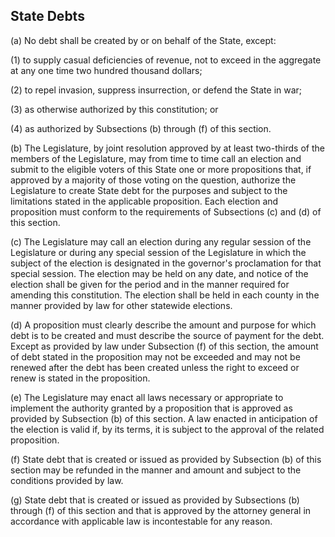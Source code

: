 ## State Debts

(a) No debt shall be created by or on behalf of the State, except:

(1)  to supply casual deficiencies of revenue, not to exceed in the aggregate at any one time two hundred thousand dollars;

(2)  to repel invasion, suppress insurrection, or defend the State in war;

(3)  as otherwise authorized by this constitution; or

(4)  as authorized by Subsections (b) through (f) of this section.

(b)  The Legislature, by joint resolution approved by at least two-thirds of the members of the Legislature, may from time to time call an election and submit to the eligible voters of this State one or more propositions that, if approved by a majority of those voting on the question, authorize the Legislature to create State debt for the purposes and subject to the limitations stated in the applicable proposition.  Each election and proposition must conform to the requirements of Subsections (c) and (d) of this section.

(c)  The Legislature may call an election during any regular session of the Legislature or during any special session of the Legislature in which the subject of the election is designated in the governor's proclamation for that special session.  The election may be held on any date, and notice of the election shall be given for the period and in the manner required for amending this constitution.  The election shall be held in each county in the manner provided by law for other statewide elections.

(d)  A proposition must clearly describe the amount and purpose for which debt is to be created and must describe the source of payment for the debt.  Except as provided by law under Subsection (f) of this section, the amount of debt stated in the proposition may not be exceeded and may not be renewed after the debt has been created unless the right to exceed or renew is stated in the proposition.

(e)  The Legislature may enact all laws necessary or appropriate to implement the authority granted by a proposition that is approved as provided by Subsection (b) of this section.  A law enacted in anticipation of the election is valid if, by its terms, it is subject to the approval of the related proposition.

(f)  State debt that is created or issued as provided by Subsection (b) of this section may be refunded in the manner and amount and subject to the conditions provided by law.

(g)  State debt that is created or issued as provided by Subsections (b) through (f) of this section and that is approved by the attorney general in accordance with applicable law is incontestable for any reason.  
